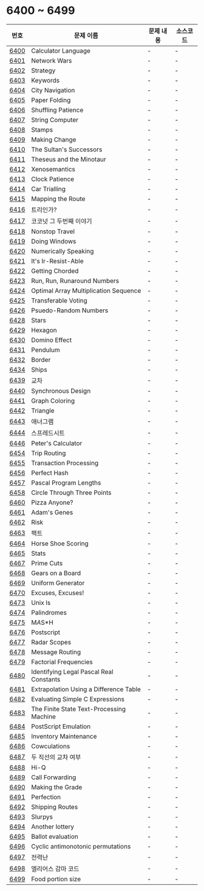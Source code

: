 # 6400 ~ 6499

번호 | 문제 이름 | 문제 내용 | 소스코드
--- | --- | --- | ---
[6400](https://www.acmicpc.net/problem/6400) | Calculator Language | - | -
[6401](https://www.acmicpc.net/problem/6401) | Network Wars | - | -
[6402](https://www.acmicpc.net/problem/6402) | Strategy | - | -
[6403](https://www.acmicpc.net/problem/6403) | Keywords | - | -
[6404](https://www.acmicpc.net/problem/6404) | City Navigation | - | -
[6405](https://www.acmicpc.net/problem/6405) | Paper Folding | - | -
[6406](https://www.acmicpc.net/problem/6406) | Shuffling Patience | - | -
[6407](https://www.acmicpc.net/problem/6407) | String Computer | - | -
[6408](https://www.acmicpc.net/problem/6408) | Stamps | - | -
[6409](https://www.acmicpc.net/problem/6409) | Making Change | - | -
[6410](https://www.acmicpc.net/problem/6410) | The Sultan's Successors | - | -
[6411](https://www.acmicpc.net/problem/6411) | Theseus and the Minotaur | - | -
[6412](https://www.acmicpc.net/problem/6412) | Xenosemantics | - | -
[6413](https://www.acmicpc.net/problem/6413) | Clock Patience | - | -
[6414](https://www.acmicpc.net/problem/6414) | Car Trialling | - | -
[6415](https://www.acmicpc.net/problem/6415) | Mapping the Route | - | -
[6416](https://www.acmicpc.net/problem/6416) | 트리인가? | - | -
[6417](https://www.acmicpc.net/problem/6417) | 코코넛 그 두번째 이야기 | - | -
[6418](https://www.acmicpc.net/problem/6418) | Nonstop Travel | - | -
[6419](https://www.acmicpc.net/problem/6419) | Doing Windows | - | -
[6420](https://www.acmicpc.net/problem/6420) | Numerically Speaking | - | -
[6421](https://www.acmicpc.net/problem/6421) | It's Ir-Resist-Able | - | -
[6422](https://www.acmicpc.net/problem/6422) | Getting Chorded | - | -
[6423](https://www.acmicpc.net/problem/6423) | Run, Run, Runaround Numbers | - | -
[6424](https://www.acmicpc.net/problem/6424) | Optimal Array Multiplication Sequence | - | -
[6425](https://www.acmicpc.net/problem/6425) | Transferable Voting | - | -
[6426](https://www.acmicpc.net/problem/6426) | Psuedo-Random Numbers | - | -
[6428](https://www.acmicpc.net/problem/6428) | Stars | - | -
[6429](https://www.acmicpc.net/problem/6429) | Hexagon | - | -
[6430](https://www.acmicpc.net/problem/6430) | Domino Effect | - | -
[6431](https://www.acmicpc.net/problem/6431) | Pendulum | - | -
[6432](https://www.acmicpc.net/problem/6432) | Border | - | -
[6434](https://www.acmicpc.net/problem/6434) | Ships | - | -
[6439](https://www.acmicpc.net/problem/6439) | 교차 | - | -
[6440](https://www.acmicpc.net/problem/6440) | Synchronous Design | - | -
[6441](https://www.acmicpc.net/problem/6441) | Graph Coloring | - | -
[6442](https://www.acmicpc.net/problem/6442) | Triangle | - | -
[6443](https://www.acmicpc.net/problem/6443) | 애너그램 | - | -
[6444](https://www.acmicpc.net/problem/6444) | 스프레드시트 | - | -
[6446](https://www.acmicpc.net/problem/6446) | Peter's Calculator | - | -
[6454](https://www.acmicpc.net/problem/6454) | Trip Routing | - | -
[6455](https://www.acmicpc.net/problem/6455) | Transaction Processing | - | -
[6456](https://www.acmicpc.net/problem/6456) | Perfect Hash | - | -
[6457](https://www.acmicpc.net/problem/6457) | Pascal Program Lengths | - | -
[6458](https://www.acmicpc.net/problem/6458) | Circle Through Three Points | - | -
[6460](https://www.acmicpc.net/problem/6460) | Pizza Anyone? | - | -
[6461](https://www.acmicpc.net/problem/6461) | Adam's Genes | - | -
[6462](https://www.acmicpc.net/problem/6462) | Risk | - | -
[6463](https://www.acmicpc.net/problem/6463) | 팩트 | - | -
[6464](https://www.acmicpc.net/problem/6464) | Horse Shoe Scoring | - | -
[6465](https://www.acmicpc.net/problem/6465) | Stats | - | -
[6467](https://www.acmicpc.net/problem/6467) | Prime Cuts | - | -
[6468](https://www.acmicpc.net/problem/6468) | Gears on a Board | - | -
[6469](https://www.acmicpc.net/problem/6469) | Uniform Generator | - | -
[6470](https://www.acmicpc.net/problem/6470) | Excuses, Excuses! | - | -
[6473](https://www.acmicpc.net/problem/6473) | Unix ls | - | -
[6474](https://www.acmicpc.net/problem/6474) | Palindromes | - | -
[6475](https://www.acmicpc.net/problem/6475) | M*A*S*H | - | -
[6476](https://www.acmicpc.net/problem/6476) | Postscript | - | -
[6477](https://www.acmicpc.net/problem/6477) | Radar Scopes | - | -
[6478](https://www.acmicpc.net/problem/6478) | Message Routing | - | -
[6479](https://www.acmicpc.net/problem/6479) | Factorial Frequencies | - | -
[6480](https://www.acmicpc.net/problem/6480) | Identifying Legal Pascal Real Constants | - | -
[6481](https://www.acmicpc.net/problem/6481) | Extrapolation Using a Difference Table | - | -
[6482](https://www.acmicpc.net/problem/6482) | Evaluating Simple C Expressions | - | -
[6483](https://www.acmicpc.net/problem/6483) | The Finite State Text-Processing Machine | - | -
[6484](https://www.acmicpc.net/problem/6484) | PostScript Emulation | - | -
[6485](https://www.acmicpc.net/problem/6485) | Inventory Maintenance | - | -
[6486](https://www.acmicpc.net/problem/6486) | Cowculations | - | -
[6487](https://www.acmicpc.net/problem/6487) | 두 직선의 교차 여부 | - | -
[6488](https://www.acmicpc.net/problem/6488) | Hi-Q | - | -
[6489](https://www.acmicpc.net/problem/6489) | Call Forwarding | - | -
[6490](https://www.acmicpc.net/problem/6490) | Making the Grade | - | -
[6491](https://www.acmicpc.net/problem/6491) | Perfection | - | -
[6492](https://www.acmicpc.net/problem/6492) | Shipping Routes | - | -
[6493](https://www.acmicpc.net/problem/6493) | Slurpys | - | -
[6494](https://www.acmicpc.net/problem/6494) | Another lottery | - | -
[6495](https://www.acmicpc.net/problem/6495) | Ballot evaluation | - | -
[6496](https://www.acmicpc.net/problem/6496) | Cyclic antimonotonic permutations | - | -
[6497](https://www.acmicpc.net/problem/6497) | 전력난 | - | -
[6498](https://www.acmicpc.net/problem/6498) | 엘리어스 감마 코드 | - | -
[6499](https://www.acmicpc.net/problem/6499) | Food portion size | - | -
